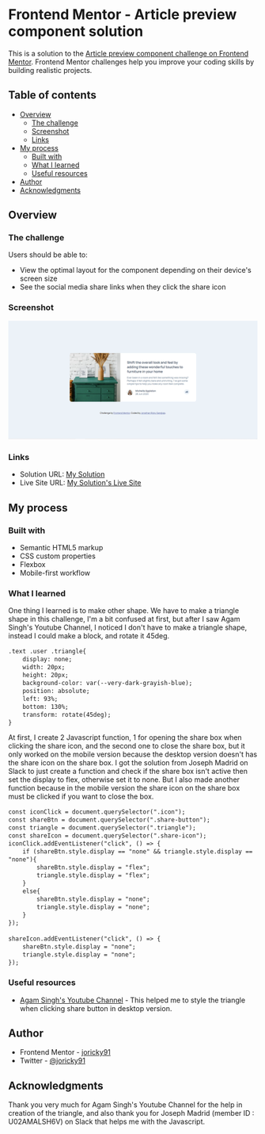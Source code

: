 # Frontend Mentor - Article preview component solution

This is a solution to the [Article preview component challenge on Frontend Mentor](https://www.frontendmentor.io/challenges/article-preview-component-dYBN_pYFT). Frontend Mentor challenges help you improve your coding skills by building realistic projects. 

## Table of contents

- [Overview](#overview)
  - [The challenge](#the-challenge)
  - [Screenshot](#screenshot)
  - [Links](#links)
- [My process](#my-process)
  - [Built with](#built-with)
  - [What I learned](#what-i-learned)
  - [Useful resources](#useful-resources)
- [Author](#author)
- [Acknowledgments](#acknowledgments)

## Overview

### The challenge

Users should be able to:

- View the optimal layout for the component depending on their device's screen size
- See the social media share links when they click the share icon

### Screenshot

![](./design/screenshot.png)

### Links

- Solution URL: [My Solution](https://github.com/joricky91/Article-Preview-Component)
- Live Site URL: [My Solution's Live Site](https://article-preview-joricky91.netlify.app/)

## My process

### Built with

- Semantic HTML5 markup
- CSS custom properties
- Flexbox
- Mobile-first workflow

### What I learned

One thing I learned is to make other shape. We have to make a triangle shape in this challenge, I'm a bit confused at first, but after I saw Agam Singh's Youtube Channel, I noticed I don't have to make a triangle shape, instead I could make a block, and rotate it 45deg.

```
.text .user .triangle{
    display: none;
    width: 20px;
    height: 20px;
    background-color: var(--very-dark-grayish-blue);
    position: absolute;
    left: 93%;
    bottom: 130%;
    transform: rotate(45deg);
}
```
At first, I create 2 Javascript function, 1 for opening the share box when clicking the share icon, and the second one to close the share box, but it only worked on the mobile version because the desktop version doesn't has the share icon on the share box. I got the solution from Joseph Madrid on Slack to just create a function and check if the share box isn't active then set the display to flex, otherwise set it to none. But I also made another function because in the mobile version the share icon on the share box must be clicked if you want to close the box.
```
const iconClick = document.querySelector(".icon");
const shareBtn = document.querySelector(".share-button");
const triangle = document.querySelector(".triangle");
const shareIcon = document.querySelector(".share-icon");
iconClick.addEventListener("click", () => {
    if (shareBtn.style.display == "none" && triangle.style.display == "none"){
        shareBtn.style.display = "flex";
        triangle.style.display = "flex";
    }
    else{
        shareBtn.style.display = "none";
        triangle.style.display = "none";
    }
});

shareIcon.addEventListener("click", () => {
    shareBtn.style.display = "none";
    triangle.style.display = "none";
});
```

### Useful resources

- [Agam Singh's Youtube Channel](https://www.youtube.com/watch?v=UxoAQUPsZbQ&t=257s) - This helped me to style the triangle when clicking share button in desktop version. 

## Author

- Frontend Mentor - [joricky91](https://www.frontendmentor.io/profile/joricky91)
- Twitter - [@joricky91](https://twitter.com/joricky91)

## Acknowledgments

Thank you very much for Agam Singh's Youtube Channel for the help in creation of the triangle, and also thank you for Joseph Madrid (member ID : U02AMALSH6V) on Slack that helps me with the Javascript.
